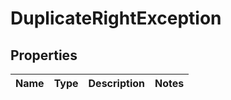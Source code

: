 
# DuplicateRightException

## Properties
Name | Type | Description | Notes
------------ | ------------- | ------------- | -------------



